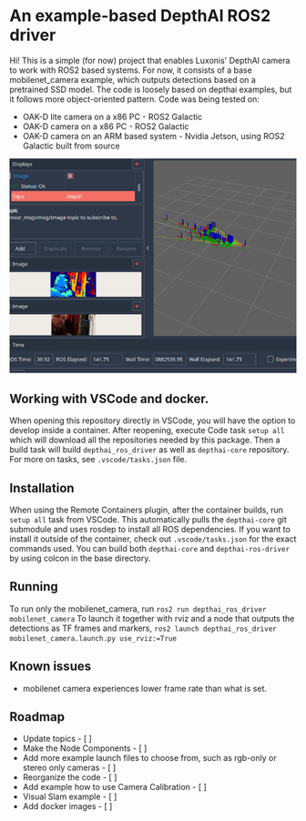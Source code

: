 # An example-based DepthAI ROS2 driver

Hi! This is a simple (for now) project that enables Luxonis' DepthAI camera to work with ROS2 based systems.
For now, it consists of a base mobilenet_camera example, which outputs detections based on a pretrained SSD model.
The code is loosely based on depthai examples, but it follows more object-oriented pattern.
Code was being tested on:
 - OAK-D lite camera on a x86 PC - ROS2 Galactic
 - OAK-D camera on a x86 PC - ROS2 Galactic
 - OAK-D camera on an ARM based system - Nvidia Jetson, using ROS2 Galactic built from source

![Example](docs/example.gif)

## Working with VSCode and docker.
When opening this repository directly in VSCode, you will have the option to develop inside a container. 
After reopening, execute Code task `setup all` which will download all the repositories needed by this package.
Then a build task will build `depthai_ros_driver` as well as `depthai-core` repository. For more on tasks, see `.vscode/tasks.json` file.

## Installation

When using the Remote Containers plugin, after the container builds, run `setup all` task from VSCode. This automatically pulls the `depthai-core` git submodule and uses rosdep to install all ROS dependencies.
If you want to install it outside of the container, check out `.vscode/tasks.json` for the exact commands used. You can build both `depthai-core` and `depthai-ros-driver` by using colcon in the base directory.
## Running
To run only the mobilenet_camera, run `ros2 run depthai_ros_driver mobilenet_camera`
To launch it together with rviz and a node that outputs the detections as TF frames and markers, `ros2 launch depthai_ros_driver mobilenet_camera.launch.py use_rviz:=True`
## Known issues
- mobilenet camera experiences lower frame rate than what is set.

## Roadmap
 - Update topics - [ ]
 - Make the Node Components - [ ]
 - Add more example launch files to choose from, such as rgb-only or stereo only cameras - [ ]
 - Reorganize the code - [ ]
 - Add example how to use Camera Calibration - [ ]
 - Visual Slam example - [ ]
 - Add docker images - [ ]